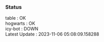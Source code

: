 ### Status


table : OK  
hogwarts : OK  
icy-bot : DOWN  
Latest Update : 2023-11-06 05:08:09.158288
